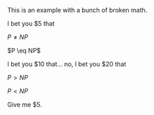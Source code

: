 This is an example with a bunch of broken math.

I bet you $5 that 

$P \ne
NP$

$P 
\eq NP$

I bet you $10 that... no,
I bet you $20 that 

$P \gt
NP$

$P 
\lt NP$

Give me $5.

